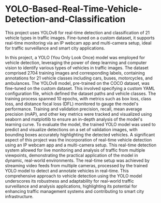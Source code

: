 # YOLO-Based-Real-Time-Vehicle-Detection-and-Classification
This project uses YOLOv8 for real-time detection and classification of 21 vehicle types in traffic images. Fine-tuned on a custom dataset, it supports real-time monitoring via an IP webcam app and multi-camera setup, ideal for traffic surveillance and smart city applications.

In this project, a YOLO (You Only Look Once) model was employed for vehicle detection, leveraging the power of deep learning and computer vision to identify various types of vehicles in traffic images. The dataset comprised 2704 training images and corresponding labels, containing annotations for 21 vehicle classes including cars, buses, motorcycles, and ambulances. The YOLOv8 model, pre-trained on the COCO dataset, was fine-tuned on the custom dataset. This involved specifying a custom YAML configuration file, which defined the dataset paths and vehicle classes. The training process spanned 10 epochs, with metrics such as box loss, class loss, and distance focal loss (DFL) monitored to gauge the model's performance. Training and validation precision, recall, mean average precision (mAP), and other key metrics were tracked and visualized using seaborn and matplotlib to ensure an in-depth analysis of the model's learning curve. To evaluate the model, the trained YOLO model was used to predict and visualize detections on a set of validation images, with bounding boxes accurately highlighting the detected vehicles. A significant aspect of this project was the incorporation of real-time vehicle detection using an IP webcam app and a multi-camera setup. This real-time detection system allowed for live monitoring and analysis of traffic from multiple viewpoints, demonstrating the practical application of the model in dynamic, real-world environments. The real-time setup was achieved by streaming video feeds from multiple cameras, processed by the trained YOLO model to detect and annotate vehicles in real-time. This comprehensive approach to vehicle detection using the YOLO model underscores its robustness and adaptability for real-world traffic surveillance and analysis applications, highlighting its potential for enhancing traffic management systems and contributing to smart city infrastructure.
